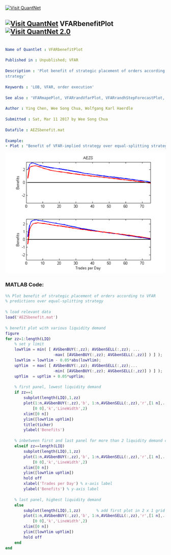 
[<img src="https://github.com/QuantLet/Styleguide-and-FAQ/blob/master/pictures/banner.png" width="888" alt="Visit QuantNet">](http://quantlet.de/)

## [<img src="https://github.com/QuantLet/Styleguide-and-FAQ/blob/master/pictures/qloqo.png" alt="Visit QuantNet">](http://quantlet.de/) **VFARbenefitPlot** [<img src="https://github.com/QuantLet/Styleguide-and-FAQ/blob/master/pictures/QN2.png" width="60" alt="Visit QuantNet 2.0">](http://quantlet.de/)

```yaml

Name of Quantlet : VFARbenefitPlot

Published in : Unpublished; VFAR

Description : 'Plot benefit of strategic placement of orders according to VFAR predictions over equal-splitting 
strategy'

Keywords : 'LOB, VFAR, order execution'

See also : 'VFARmapePlot, VFARrandVfarPlot, VFARrandhStepForecastPlot, VFARqqPlot'

Author : Ying Chen, Wee Song Chua, Wolfgang Karl Haerdle

Submitted : Sat, Mar 11 2017 by Wee Song Chua

Datafile : AEZSbenefit.mat

Example: 
- Plot : "Benefit of VFAR-implied strategy over equal-splitting strategy"


```

![Picture1](VFARbenefitPlot_m.png)


### MATLAB Code:
```matlab
%% Plot benefit of strategic placement of orders according to VFAR 
% predictions over equal-splitting strategy

% load relevant data
load('AEZSbenefit.mat')

% benefit plot with various liquidity demand
figure
for zz=1:length(LIQ)
    % set y limit
    lowYlim = min( [ AVGbenBUY(:,zz); AVGbenSELL(:,zz); ...
                     -max( [AVGbenBUY(:,zz); AVGbenSELL(:,zz)] ) ] );
    lowYlim = lowYlim - 0.05*abs(lowYlim);        
    upYlim  = max( [ AVGbenBUY(:,zz); AVGbenSELL(:,zz);...
                     -min( [AVGbenBUY(:,zz); AVGbenSELL(:,zz)] ) ] );
    upYlim  = upYlim + 0.05*upYlim;
    
    % first panel, lowest liquidity demand
    if zz==1
        subplot(length(LIQ),1,zz) 
        plot(1:n,AVGbenBUY(:,zz),'b', 1:n,AVGbenSELL(:,zz),'r',[1 n],...
            [0 0],'k','LineWidth',2)
        xlim([0 n])
        ylim([lowYlim upYlim])
        title(ticker)
        ylabel('Benefits')
        
    % inbetween first and last panel for more than 2 liquidity demand cases    
    elseif zz==length(LIQ)
        subplot(length(LIQ),1,zz)
        plot(1:n,AVGbenBUY(:,zz),'b', 1:n,AVGbenSELL(:,zz),'r',[1 n],...
            [0 0],'k','LineWidth',2)
        xlim([0 n])
        ylim([lowYlim upYlim])
        hold off
        xlabel('Trades per Day') % x-axis label
        ylabel('Benefits') % y-axis label
        
    % last panel, highest liquidity demand
    else
        subplot(length(LIQ),1,zz)       % add first plot in 2 x 1 grid
        plot(1:n,AVGbenBUY(:,zz),'b', 1:n,AVGbenSELL(:,zz),'r',[1 n],...
            [0 0],'k','LineWidth',2)
        xlim([0 n])
        ylim([lowYlim upYlim])
        hold off
    end
end
 ```
